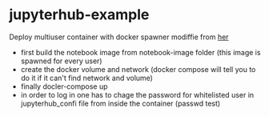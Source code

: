 # jupyterhub-example
Deploy multiuser container with docker spawner modiffie from [her](https://github.com/jupyterhub/jupyterhub-deploy-docker)

- first build the notebook image from notebook-image folder (this image is spawned for every user)
- create the docker volume and network (docker compose will tell you to do it if it can't find network and volume)
- finally docler-compose up
- in order to log in one has to chage the password for whitelisted user in jupyterhub_confi file from inside the container (passwd test)
